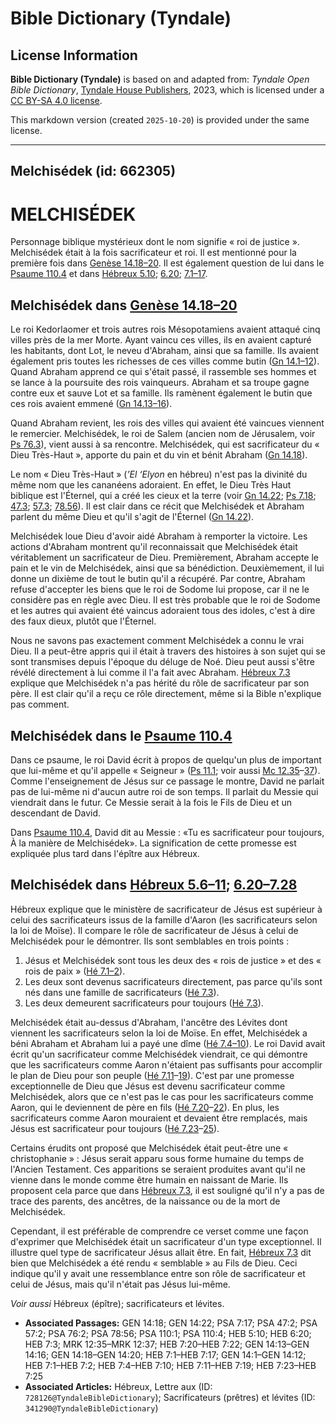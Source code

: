 # Bible Dictionary (Tyndale)

## License Information

**Bible Dictionary (Tyndale)** is based on and adapted from: _Tyndale Open Bible Dictionary_, [Tyndale House Publishers](https://tyndaleopenresources.com/), 2023, which is licensed under a [CC BY-SA 4.0 license](https://creativecommons.org/licenses/by-sa/4.0/legalcode.en).

This markdown version (created `2025-10-20`) is provided under the same license.



--------------------------------

## Melchisédek (id: 662305)

MELCHISÉDEK
===========

Personnage biblique mystérieux dont le nom signifie « roi de justice ». Melchisédek était à la fois sacrificateur et roi. Il est mentionné pour la première fois dans [Genèse 14\.18–20](https://ref.ly/Gen14:18-Gen14:20). Il est également question de lui dans le [Psaume 110\.4](https://ref.ly/Ps110:4) et dans [Hébreux 5\.10](https://ref.ly/Heb5:10); [6\.20](https://ref.ly/Heb6:20); [7\.1–17](https://ref.ly/Heb7:1-Heb7:17).

Melchisédek dans [Genèse 14\.18–20](https://ref.ly/Gen14:18-Gen14:20)
---------------------------------------------------------------------

Le roi Kedorlaomer et trois autres rois Mésopotamiens avaient attaqué cinq villes près de la mer Morte. Ayant vaincu ces villes, ils en avaient capturé les habitants, dont Lot, le neveu d'Abraham, ainsi que sa famille. Ils avaient également pris toutes les richesses de ces villes comme butin ([Gn 14\.1–12](https://ref.ly/Gen14:1-Gen14:12)). Quand Abraham apprend ce qui s'était passé, il rassemble ses hommes et se lance à la poursuite des rois vainqueurs. Abraham et sa troupe gagne contre eux et sauve Lot et sa famille. Ils ramènent également le butin que ces rois avaient emmené ([Gn 14\.13–16](https://ref.ly/Gen14:13-Gen14:16)).

Quand Abraham revient, les rois des villes qui avaient été vaincues viennent le remercier. Melchisédek, le roi de Salem (ancien nom de Jérusalem, voir [Ps 76\.3](https://ref.ly/Ps76:2)), vient aussi à sa rencontre. Melchisédek, qui est sacrificateur du « Dieu Très\-Haut », apporte du pain et du vin et bénit Abraham ([Gn 14\.18](https://ref.ly/Gen14:18)).

Le nom « Dieu Très\-Haut » (*’El ‘Elyon* en hébreu) n'est pas la divinité du même nom que les cananéens adoraient. En effet, le Dieu Très Haut biblique est l'Éternel, qui a créé les cieux et la terre (voir [Gn 14\.22](https://ref.ly/Gen14:22); [Ps 7\.18](https://ref.ly/Ps7:17); [47\.3](https://ref.ly/Ps47:2); [57\.3](https://ref.ly/Ps57:2); [78\.56](https://ref.ly/Ps78:56)). Il est clair dans ce récit que Melchisédek et Abraham parlent du même Dieu et qu'il s'agit de l'Éternel ([Gn 14\.22](https://ref.ly/Gen14:22)).

Melchisédek loue Dieu d'avoir aidé Abraham à remporter la victoire. Les actions d'Abraham montrent qu'il reconnaissait que Melchisédek était véritablement un sacrificateur de Dieu. Premièrement, Abraham accepte le pain et le vin de Melchisédek, ainsi que sa bénédiction. Deuxièmement, il lui donne un dixième de tout le butin qu'il a récupéré. Par contre, Abraham refuse d'accepter les biens que le roi de Sodome lui propose, car il ne le considère pas en règle avec Dieu. Il est très probable que le roi de Sodome et les autres qui avaient été vaincus adoraient tous des idoles, c'est à dire des faux dieux, plutôt que l'Éternel.

Nous ne savons pas exactement comment Melchisédek a connu le vrai Dieu. Il a peut\-être appris qui il était à travers des histoires à son sujet qui se sont transmises depuis l'époque du déluge de Noé. Dieu peut aussi s'être révélé directement à lui comme il l'a fait avec Abraham. [Hébreux 7\.3](https://ref.ly/Heb7:3) explique que Melchisédek n'a pas hérité du rôle de sacrificateur par son père. Il est clair qu'il a reçu ce rôle directement, même si la Bible n'explique pas comment.

Melchisédek dans le [Psaume 110\.4](https://ref.ly/Ps110:4)
-----------------------------------------------------------

Dans ce psaume, le roi David écrit à propos de quelqu'un plus de important que lui\-même et qu'il appelle « Seigneur » ([Ps 11\.1](https://ref.ly/Ps110:1); voir aussi [Mc 12\.35](https://ref.ly/Mark12:35-Mark12:37)–[37](https://ref.ly/Mark12:35-Mark12:37)). Comme l'enseignement de Jésus sur ce passage le montre, David ne parlait pas de lui\-même ni d'aucun autre roi de son temps. Il parlait du Messie qui viendrait dans le futur. Ce Messie serait à la fois le Fils de Dieu et un descendant de David.

Dans [Psaume 110\.4](https://ref.ly/Ps110:4), David dit au Messie : «Tu es sacrificateur pour toujours, À la manière de Melchisédek». La signification de cette promesse est expliquée plus tard dans l'épître aux Hébreux.

Melchisédek dans [Hébreux 5\.6–11](https://ref.ly/Heb5:6-Heb5:11); [6\.20–7\.28](https://ref.ly/Heb6:20-Heb7:28)
----------------------------------------------------------------------------------------------------------------

Hébreux explique que le ministère de sacrificateur de Jésus est supérieur à celui des sacrificateurs issus de la famille d'Aaron (les sacrificateurs selon la loi de Moïse). Il compare le rôle de sacrificateur de Jésus à celui de Melchisédek pour le démontrer. Ils sont semblables en trois points :

1. Jésus et Melchisédek sont tous les deux des « rois de justice » et des « rois de paix » ([Hé 7\.1–2](https://ref.ly/Heb7:1-Heb7:2)).
2. Les deux sont devenus sacrificateurs directement, pas parce qu'ils sont nés dans une famille de sacrificateurs ([Hé 7\.3](https://ref.ly/Heb7:3)).
3. Les deux demeurent sacrificateurs pour toujours ([Hé 7\.3](https://ref.ly/Heb7:3)).

Melchisédek était au\-dessus d'Abraham, l'ancêtre des Lévites dont viennent les sacrificateurs selon la loi de Moïse. En effet, Melchisédek a béni Abraham et Abraham lui a payé une dîme ([Hé 7\.4–10](https://ref.ly/Heb7:4-Heb7:10)). Le roi David avait écrit qu'un sacrificateur comme Melchisédek viendrait, ce qui démontre que les sacrificateurs comme Aaron n'étaient pas suffisants pour accomplir le plan de Dieu pour son peuple ([Hé 7\.11](https://ref.ly/Heb7:11-Heb7:19)–[19](https://ref.ly/Heb7:11-Heb7:19)). C'est par une promesse exceptionnelle de Dieu que Jésus est devenu sacrificateur comme Melchisédek, alors que ce n'est pas le cas pour les sacrificateurs comme Aaron, qui le deviennent de père en fils ([Hé 7\.20](https://ref.ly/Heb7:20-Heb7:22)–[22](https://ref.ly/Heb7:20-Heb7:22)). En plus, les sacrificateurs comme Aaron mouraient et devaient être remplacés, mais Jésus est sacrificateur pour toujours ([Hé 7\.23](https://ref.ly/Heb7:23-Heb7:25)–[25](https://ref.ly/Heb7:23-Heb7:25)).

Certains érudits ont proposé que Melchisédek était peut\-être une « christophanie » : Jésus serait apparu sous forme humaine du temps de l'Ancien Testament. Ces apparitions se seraient produites avant qu'il ne vienne dans le monde comme être humain en naissant de Marie. Ils proposent cela parce que dans [Hébreux 7\.3](https://ref.ly/Heb7:3), il est souligné qu'il n'y a pas de trace des parents, des ancêtres, de la naissance ou de la mort de Melchisédek.

Cependant, il est préférable de comprendre ce verset comme une façon d'exprimer que Melchisédek était un sacrificateur d'un type exceptionnel. Il illustre quel type de sacrificateur Jésus allait être. En fait, [Hébreux 7\.3](https://ref.ly/Heb7:3) dit bien que Melchisédek a été rendu « semblable » au Fils de Dieu. Ceci indique qu'il y avait une ressemblance entre son rôle de sacrificateur et celui de Jésus, mais qu'il n'était pas Jésus lui\-même.

*Voir aussi* Hébreux (épître); sacrificateurs et lévites.

* **Associated Passages:** GEN 14:18; GEN 14:22; PSA 7:17; PSA 47:2; PSA 57:2; PSA 76:2; PSA 78:56; PSA 110:1; PSA 110:4; HEB 5:10; HEB 6:20; HEB 7:3; MRK 12:35–MRK 12:37; HEB 7:20–HEB 7:22; GEN 14:13–GEN 14:16; GEN 14:18–GEN 14:20; HEB 7:1–HEB 7:17; GEN 14:1–GEN 14:12; HEB 7:1–HEB 7:2; HEB 7:4–HEB 7:10; HEB 7:11–HEB 7:19; HEB 7:23–HEB 7:25
* **Associated Articles:** Hébreux, Lettre aux (ID: `728126@TyndaleBibleDictionary`); Sacrificateurs (prêtres) et lévites (ID: `341290@TyndaleBibleDictionary`)

